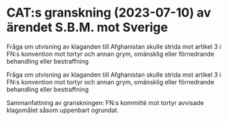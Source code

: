 # CAT:s granskning (2023-07-10) av ärendet S.B.M. mot Sverige

Fråga om utvisning av klaganden till Afghanistan skulle strida mot artikel 3 i FN:s konvention mot tortyr och annan grym, omänsklig eller förnedrande behandling eller bestraffning

Fråga om utvisning av klaganden till Afghanistan skulle strida mot artikel 3 i FN:s konvention mot tortyr och annan grym, omänsklig eller förnedrande behandling eller bestraffning

Sammanfattning av granskningen: FN:s kommitté mot tortyr avvisade klagomålet såsom uppenbart ogrundat.
